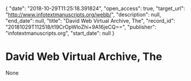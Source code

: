 {
  "date": "2018-10-29T11:25:18.391824", 
  "open_access": true, 
  "target_url": "http://www.infotextmanuscripts.org/webb/", 
  "description": null, 
  "end_date": null, 
  "title": "David Web Virtual Archive, The", 
  "record_id": "20181029T112518/t19CrOpWloZhi+9A16jeCQ==", 
  "publisher": "infotextmanuscripts.org", 
  "start_date": null
}

# David Web Virtual Archive, The

None